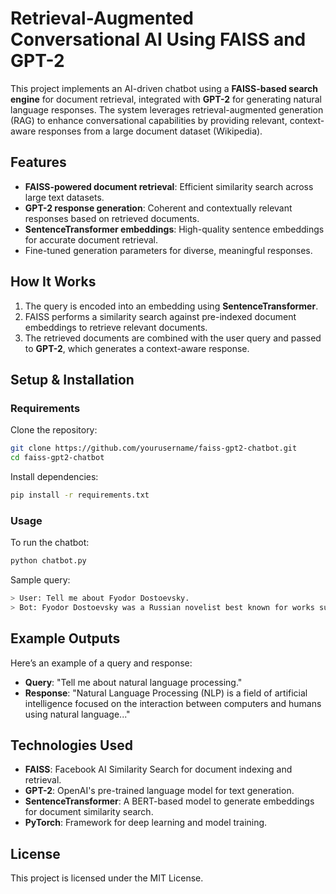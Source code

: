 
# Retrieval-Augmented Conversational AI Using FAISS and GPT-2

This project implements an AI-driven chatbot using a **FAISS-based search engine** for document retrieval, integrated with **GPT-2** for generating natural language responses. The system leverages retrieval-augmented generation (RAG) to enhance conversational capabilities by providing relevant, context-aware responses from a large document dataset (Wikipedia).

## Features
- **FAISS-powered document retrieval**: Efficient similarity search across large text datasets.
- **GPT-2 response generation**: Coherent and contextually relevant responses based on retrieved documents.
- **SentenceTransformer embeddings**: High-quality sentence embeddings for accurate document retrieval.
- Fine-tuned generation parameters for diverse, meaningful responses.

## How It Works
1. The query is encoded into an embedding using **SentenceTransformer**.
2. FAISS performs a similarity search against pre-indexed document embeddings to retrieve relevant documents.
3. The retrieved documents are combined with the user query and passed to **GPT-2**, which generates a context-aware response.

## Setup & Installation

### Requirements
Clone the repository:
```bash
git clone https://github.com/yourusername/faiss-gpt2-chatbot.git
cd faiss-gpt2-chatbot
```

Install dependencies:
```bash
pip install -r requirements.txt
```

### Usage
To run the chatbot:
```bash
python chatbot.py
```

Sample query:
```bash
> User: Tell me about Fyodor Dostoevsky.
> Bot: Fyodor Dostoevsky was a Russian novelist best known for works such as "Crime and Punishment" and "The Brothers Karamazov"...
```

## Example Outputs
Here’s an example of a query and response:
- **Query**: "Tell me about natural language processing."
- **Response**: "Natural Language Processing (NLP) is a field of artificial intelligence focused on the interaction between computers and humans using natural language..."

## Technologies Used
- **FAISS**: Facebook AI Similarity Search for document indexing and retrieval.
- **GPT-2**: OpenAI's pre-trained language model for text generation.
- **SentenceTransformer**: A BERT-based model to generate embeddings for document similarity search.
- **PyTorch**: Framework for deep learning and model training.

## License
This project is licensed under the MIT License.
